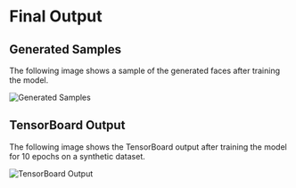 # Final Output

## Generated Samples

The following image shows a sample of the generated faces after training the model.

![Generated Samples](generated_samples/samples_epoch_0.png)

## TensorBoard Output

The following image shows the TensorBoard output after training the model for 10 epochs on a synthetic dataset.

![TensorBoard Output](tensorboard.png)
